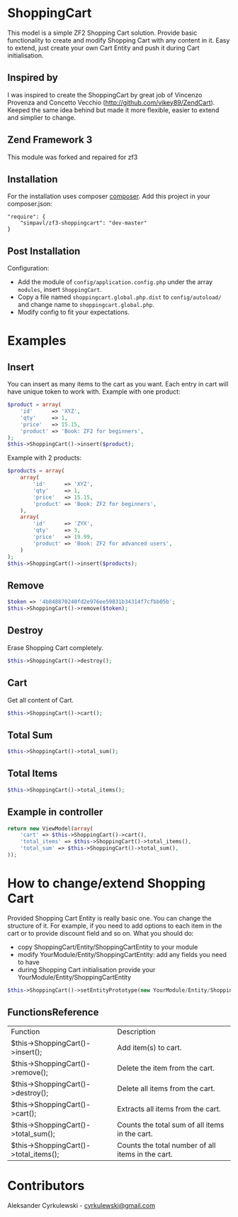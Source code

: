 ShoppingCart
============================

This model is a simple ZF2 Shopping Cart solution. Provide basic functionality to create and modify Shopping Cart with any content in it. Easy to extend, just create your own Cart Entity and push it during Cart initialisation.

Inspired by
------------
I was inspired to create the ShoppingCart by great job of Vincenzo Provenza and Concetto Vecchio (http://github.com/vikey89/ZendCart). Keeped the same idea behind but made it more flexible, easier to extend and simplier to change.

Zend Framework 3
------------
This module was forked and repaired for zf3

Installation
------------
For the installation uses composer [composer](http://getcomposer.org "composer - package manager").
Add this project in your composer.json:


    "require": {
        "simpavl/zf3-shoppingcart": "dev-master"
    }
    

Post Installation
------------
Configuration:
- Add the module of `config/application.config.php` under the array `modules`, insert `ShoppingCart`.
- Copy a file named `shoppingcart.global.php.dist` to `config/autoload/` and change name to `shoppingcart.global.php`.
- Modify config to fit your expectations.


Examples
=====================================
Insert
------------
You can insert as many items to the cart as you want. Each entry in cart will have unique token to work with.
Example with one product:
```php
$product = array(
    'id'      => 'XYZ',
    'qty'     => 1,
    'price'   => 15.15,
    'product' => 'Book: ZF2 for beginners',
);
$this->ShoppingCart()->insert($product);
```
Example with 2 products:
```php
$products = array(
    array(
        'id'      => 'XYZ',
        'qty'     => 1,
        'price'   => 15.15,
        'product' => 'Book: ZF2 for beginners',
    ),
    array(
        'id'      => 'ZYX',
        'qty'     => 3,
        'price'   => 19.99,
        'product' => 'Book: ZF2 for advanced users',
    )
);
$this->ShoppingCart()->insert($products);
```


Remove
------------
```php
$token => '4b848870240fd2e976ee59831b34314f7cfbb05b';
$this->ShoppingCart()->remove($token);
```

Destroy
------------
Erase Shopping Cart completely.
```php
$this->ShoppingCart()->destroy();
```

Cart
------------
Get all content of Cart.
```php
$this->ShoppingCart()->cart();
```

Total Sum
------------
```php
$this->ShoppingCart()->total_sum();
```

Total Items
------------
```php
$this->ShoppingCart()->total_items();
```


Example in controller
------------
```php
return new ViewModel(array(
    'cart' => $this->ShoppingCart()->cart(),
    'total_items' => $this->ShoppingCart()->total_items(),
    'total_sum' => $this->ShoppingCart()->total_sum(),
));
```

How to change/extend Shopping Cart
=====================================
Provided Shopping Cart Entity is really basic one. You can change the structure of it. For example, if you need to add options to each item in the cart or to provide discount field and so on. What you should do:
* copy ShoppingCart/Entity/ShoppingCartEntity to your module
* modify YourModule/Entity/ShoppingCartEntity: add any fields you need to have
* during Shopping Cart initialisation provide your YourModule/Entity/ShoppingCartEntity

```php
$this->ShoppingCart()->setEntityPrototype(new YourModule/Entity/ShoppingCartEntity());
```


FunctionsReference
------------
<table>
    <tr>
    <td>Function</td>
    <td>Description</td></tr>
    <tr><td>$this->ShoppingCart()->insert();</td><td>Add item(s) to cart.</td></tr>
    <tr><td>$this->ShoppingCart()->remove();</td><td>Delete the item from the cart.</td></tr>
    <tr><td>$this->ShoppingCart()->destroy();</td><td>Delete all items from the cart.</td></tr>
    <tr><td>$this->ShoppingCart()->cart();</td><td>Extracts all items from the cart.</td></tr>
    <tr><td>$this->ShoppingCart()->total_sum();</td><td>Counts the total sum of all items in the cart.</td></tr>
    <tr><td>$this->ShoppingCart()->total_items();</td><td>Counts the total number of all items in the cart.</td></tr>
</table>

Contributors
=====================================

Aleksander Cyrkulewski - cyrkulewski@gmail.com
